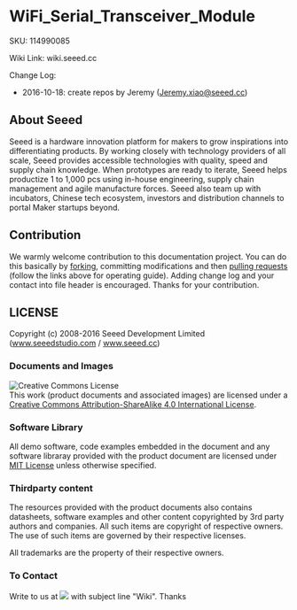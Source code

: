 # WiFi_Serial_Transceiver_Module

SKU: 114990085

Wiki Link: wiki.seeed.cc

Change Log:

- 2016-10-18: create repos by Jeremy (Jeremy.xiao@seeed.cc)

## About Seeed

Seeed is a hardware innovation platform for makers to grow inspirations into differentiating products. By working closely with technology providers of all scale, Seeed provides accessible technologies with quality, speed and supply chain knowledge. When prototypes are ready to iterate, Seeed helps productize 1 to 1,000 pcs using in-house engineering, supply chain management and agile manufacture forces. Seeed also team up with incubators, Chinese tech ecosystem, investors and distribution channels to portal Maker startups beyond.

## Contribution

We warmly welcome contribution to this documentation project. You can do this basically by [forking](https://help.github.com/articles/fork-a-repo), committing modifications and then [pulling requests](https://help.github.com/articles/using-pull-requests) (follow the links above for operating guide). Adding change log and your contact into file header is encouraged. Thanks for your contribution.

LICENSE
-------
Copyright (c) 2008-2016 Seeed Development Limited (www.seeedstudio.com / www.seeed.cc)

### Documents and Images
<img alt="Creative Commons License" style="border-width:0" src="https://i.creativecommons.org/l/by-sa/4.0/88x31.png" /></a><br />
This work (product documents and associated images) are licensed under a <a rel="license" href="http://creativecommons.org/licenses/by-sa/4.0/">Creative Commons Attribution-ShareAlike 4.0 International License</a>. <a rel="license" href="http://creativecommons.org/licenses/by-sa/4.0/"> </a>

### Software Library
All demo software, code examples embedded in the document and any software libraray provided with the product document are licensed under [MIT License](https://github.com/SeeedDoc/WikiMigrationSync/blob/master/MIT_LICENSE "MIT LICENSE") unless otherwise specified.

### Thirdparty content
The resources provided with the product documents also contains datasheets, software examples and other content copyrighted by 3rd party authors and companies. All such items are copyright of respective owners. The use of such items are governed by their respective licenses.

All trademarks are the property of their respective owners.

### To Contact

Write to us at ![](contact-us.png) with subject line "Wiki". Thanks
